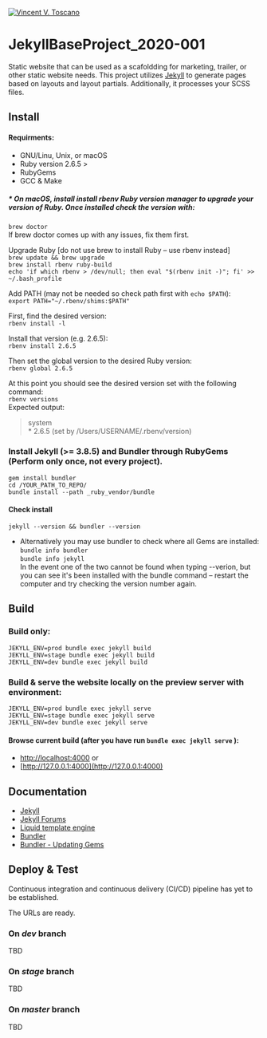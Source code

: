 [![Vincent V. Toscano](http://vflux.biz/assets/imgs/global/VincentVToscanoTM2015_300x300.png)](http://vflux.biz)

# JekyllBaseProject_2020-001

Static website that can be used as a scafoldding for marketing, trailer, or other static website needs. This project utilizes [Jekyll](https://jekyllrb.com) to generate pages based on layouts and layout partials. Additionally, it processes your SCSS files.

## Install
#### Requirments:
- GNU/Linu, Unix, or macOS  
- Ruby version 2.6.5 >  
- RubyGems  
- GCC & Make  

##### * On macOS, install install ***rbenv*** Ruby version manager to upgrade your version of Ruby. Once installed check the version with:
``brew doctor``  
If brew doctor comes up with any issues, fix them first.

Upgrade Ruby [do not use brew to install Ruby – use rbenv instead]  
``brew update && brew upgrade``  
``brew install rbenv ruby-build``  
``echo 'if which rbenv > /dev/null; then eval "$(rbenv init -)"; fi' >> ~/.bash_profile``

Add PATH (may not be needed so check path first with ``echo $PATH``):  
``export PATH="~/.rbenv/shims:$PATH"``

First, find the desired version:  
``rbenv install -l``  

Install that version (e.g. 2.6.5):  
``rbenv install 2.6.5``  

Then set the global version to the desired Ruby version:  
``rbenv global 2.6.5``  

At this point you should see the desired version set with the following command:  
``rbenv versions``  
Expected output:  
>system  
  \* 2.6.5 (set by /Users/USERNAME/.rbenv/version)

### Install Jekyll (>= 3.8.5) and Bundler through RubyGems (Perform only once, not every project).
``gem install bundler``  
``cd /YOUR_PATH_TO_REPO/``  
``bundle install --path _ruby_vendor/bundle``

#### Check install
``
jekyll --version && bundler --version  
``  
* Alternatively you may use bundler to check where all Gems are installed:  
``bundle info bundler``  
``bundle info jekyll``  
In the event one of the two cannot be found when typing --verion, but you can see it's been installed with the bundle command – restart the computer and try checking the version number again.

## Build
### Build only:
```
JEKYLL_ENV=prod bundle exec jekyll build  
JEKYLL_ENV=stage bundle exec jekyll build  
JEKYLL_ENV=dev bundle exec jekyll build

```  

### Build & serve the website locally on the preview server with environment:
```
JEKYLL_ENV=prod bundle exec jekyll serve  
JEKYLL_ENV=stage bundle exec jekyll serve  
JEKYLL_ENV=dev bundle exec jekyll serve
```

#### Browse current build (after you have run ``bundle exec jekyll serve`` ): 
- [http://localhost:4000](http://localhost:4000) or  
- [http://127.0.0.1:4000](http://127.0.0.1:4000)

## Documentation
- [Jekyll](https://jekyllrb.com)  
- [Jekyll Forums](http://talk.jekyllrb.com)  
- [Liquid template engine](http://shopify.github.io/liquid/)
- [Bundler](http://bundler.io)  
- [Bundler - Updating Gems](http://bundler.io/v1.12/updating_gems.html)  

## Deploy & Test
Continuous integration and continuous delivery (CI/CD) pipeline has yet to be established.  

The URLs are ready. 
### On ***dev*** branch
TBD

### On ***stage*** branch
TBD

### On ***master*** branch
TBD

